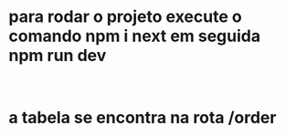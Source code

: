 <h1>para rodar o projeto execute o comando npm i next em seguida npm run dev</h1><br/>
<h1>a tabela se encontra na rota /order</h1>
